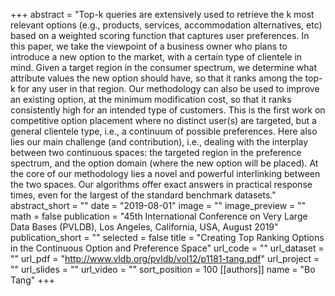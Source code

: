 +++
abstract = "Top-k queries are extensively used to retrieve the k most relevant options (e.g., products, services, accommodation alternatives, etc) based on a weighted scoring function that captures user preferences. In this paper, we take the viewpoint of a business owner who plans to introduce a new option to the market, with a certain type of clientele in mind. Given a target region in the consumer spectrum, we determine what attribute values the new option should have, so that it ranks among the top-k for any user in that region. Our methodology can also be used to improve an existing option, at the minimum modification cost, so that it ranks consistently high for an intended type of customers. This is the first work on competitive option placement where no distinct user(s) are targeted, but a general clientele type, i.e., a continuum of possible preferences. Here also lies our main challenge (and contribution), i.e., dealing with the interplay between two continuous spaces: the targeted region in the preference spectrum, and the option domain (where the new option will be placed). At the core of our methodology lies a novel and powerful interlinking between the two spaces. Our algorithms offer exact answers in practical response times, even for the largest of the standard benchmark datasets."
abstract_short = ""
date = "2019-08-01"
image = ""
image_preview = ""
math = false
publication = "45th International Conference on Very Large Data Bases (PVLDB), Los Angeles, California, USA, August 2019"
publication_short = ""
selected = false
title = "Creating Top Ranking Options in the Continuous Option and Preference Space"
url_code = ""
url_dataset = ""
url_pdf = "http://www.vldb.org/pvldb/vol12/p1181-tang.pdf"
url_project = ""
url_slides = ""
url_video = ""
sort_position = 100
[[authors]]
    name = "Bo Tang"
+++
